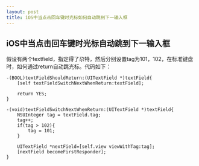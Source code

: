 ```yaml
---
layout: post
title: iOS中当点击回车键时光标如何自动跳到下一输入框
---
```

## iOS中当点击回车键时光标自动跳到下一输入框
假设有两个textfield，指定得了尕特，然后分别设置tag为101，102，在标准键盘时，如何通过return自动跳光标。代码如下：

```
-(BOOL)textFieldShouldReturn:(UITextField *)textField{
    [self textFieldSwitchNextWhenReturn:textField];

    return YES;
}

-(void)textFieldSwitchNextWhenReturn:(UITextField *)textField{
    NSUInteger tag = textField.tag;
    tag++;
    if(tag > 102){
        tag = 101;
    }

    UITextField *nextField=[self.view viewWithTag:tag];
    [nextField becomeFirstResponder];
}
``` 

